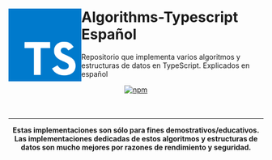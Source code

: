 <div>
    <img src="public/TS.png" align="left" width="144px"> <h1>Algorithms-Typescript Español</h1>
    <p>Repositorio que implementa varios algoritmos y estructuras de datos en TypeScript. Explicados en español</p>
    <div align="center">
        <a align="center" href="https://www.npmjs.com/package/typescript"><img alt="npm" src="https://img.shields.io/npm/v/typescript?label=typescript"></a>
    </div>
    <br>
    <br>
</div>
<div align="center">
<hr>

**Estas implementaciones son sólo para fines demostrativos/educativos. Las implementaciones dedicadas de estos algoritmos y estructuras de datos son mucho mejores por razones de rendimiento y seguridad.**
</div>